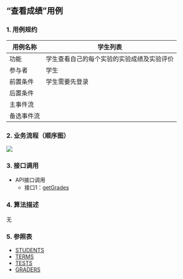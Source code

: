 ## “查看成绩”用例

### 1. 用例规约

用例名称 | 学生列表
---|---
功能 | 学生查看自己的每个实验的实验成绩及实验评价
参与者 | 学生
前置条件 | 学生需要先登录
后置条件 | 
主事件流 | 
备选事件流 | 

### 2. 业务流程（顺序图）
![](../images/查看成绩顺序图.png)
### 3. 接口调用
- API接口调用
    - 接口1：[getGrades](../接口/getGrade.md)

### 4. 算法描述

无

### 5. 参照表
- [STUDENTS](../数据库设计.md)
- [TERMS](../数据库设计.md)
- [TESTS](../数据库设计.md)
- [GRADERS](../数据库设计.md)
